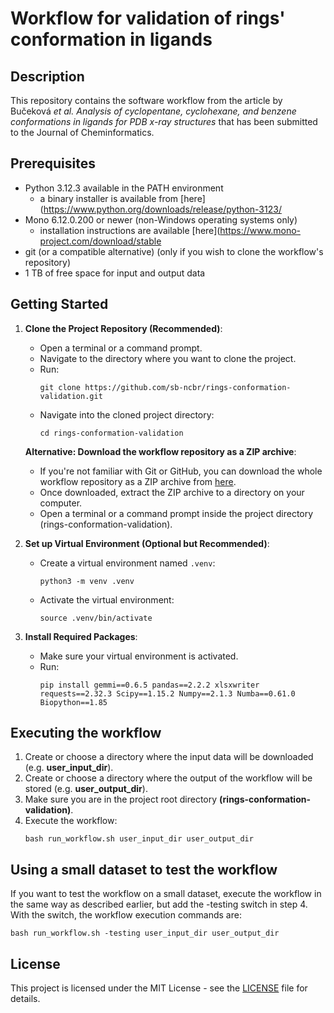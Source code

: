 # Workflow for validation of rings' conformation in ligands

## Description
This repository contains the software workflow from the article by Bučeková *et al.* *Analysis of cyclopentane, cyclohexane, and benzene conformations in ligands for PDB x-ray structures* that has been submitted to the Journal of Cheminformatics.

## Prerequisites
- Python 3.12.3 available in the PATH environment
	- a binary installer is available from [here](https://www.python.org/downloads/release/python-3123/
- Mono 6.12.0.200 or newer (non-Windows operating systems only)
	- installation instructions are available [here](https://www.mono-project.com/download/stable
- git (or a compatible alternative) (only if you wish to clone the workflow's repository)
- 1 TB of free space for input and output data

## Getting Started

1. **Clone the Project Repository (Recommended)**:
	- Open a terminal or a command prompt.
	- Navigate to the directory where you want to clone the project.
	- Run:
		```
		git clone https://github.com/sb-ncbr/rings-conformation-validation.git
		```
	- Navigate into the cloned project directory:
		```
		cd rings-conformation-validation
		```
	
	**Alternative: Download the workflow repository as a ZIP archive**:
	- If you're not familiar with Git or GitHub, you can download the whole workflow repository as a ZIP archive from [here](https://github.com/sb-ncbr/rings-conformation-validation/archive/refs/heads/main.zip).
	- Once downloaded, extract the ZIP archive to a directory on your computer.
	- Open a terminal or a command prompt inside the project directory (rings-conformation-validation).

2. **Set up Virtual Environment (Optional but Recommended)**:
	- Create a virtual environment named `.venv`:
		```
		python3 -m venv .venv
		```
	- Activate the virtual environment:
		```
		source .venv/bin/activate
		```

3. **Install Required Packages**:
	- Make sure your virtual environment is activated.
	- Run:
		```
		pip install gemmi==0.6.5 pandas==2.2.2 xlsxwriter requests==2.32.3 Scipy==1.15.2 Numpy==2.1.3 Numba==0.61.0 Biopython==1.85
		```

## Executing the workflow

1. Create or choose a directory where the input data will be downloaded (e.g. **user_input_dir**).
2. Create or choose a directory where the output of the workflow will be stored (e.g. **user_output_dir**).
3. Make sure you are in the project root directory **(rings-conformation-validation)**.
4. Execute the workflow:
	```
	bash run_workflow.sh user_input_dir user_output_dir
	```

## Using a small dataset to test the workflow

If you want to test the workflow on a small dataset, execute the workflow in the same way as described earlier, but add the -testing switch in step 4. With the switch, the workflow execution commands are:

```
bash run_workflow.sh -testing user_input_dir user_output_dir
```

## License
This project is licensed under the MIT License - see the [LICENSE](https://github.com/sb-ncbr/rings-conformation-validation/blob/main/LICENSE) file for details.
